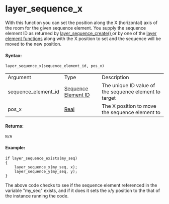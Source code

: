 # layer_sequence_x

With this function you can set the position along the X (horizontal)
axis of the room for the given sequence element. You supply the sequence
element ID as returned by [ layer_sequence_create()
](layer_sequence_create) or by one of the [layer element
functions](../General_Layer_Functions/General_Layer_Functions) along
with the X position to set and the sequence will be moved to the new
position.

#### Syntax:

``` gml
layer_sequence_x(sequence_element_id, pos_x)
```

|                     |                                                                                                                                              |                                                       |
|---------------------|----------------------------------------------------------------------------------------------------------------------------------------------|-------------------------------------------------------|
| Argument            | Type                                                                                                                                         | Description                                           |
| sequence_element_id |  [Sequence Element ID](../../../../../../GameMaker_Language/GML_Reference/Asset_Management/Rooms/Sequence_Layers/layer_sequence_create)  | The unique ID value of the sequence element to target |
| pos_x               |  [Real](../../../../../../GameMaker_Language/GML_Overview/Data_Types)                                                                    | The X position to move the sequence element to        |

#### Returns:

``` gml
N/A
```

#### Example:

``` gml
if layer_sequence_exists(my_seq)
{
    layer_sequence_x(my_seq, x);
    layer_sequence_y(my_seq, y);
}
```

The above code checks to see if the sequence element referenced in the
variable "my_seq" exists, and if it does it sets the x/y position to the
that of the instance running the code.

